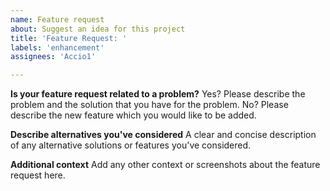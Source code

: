 ```yaml
---
name: Feature request
about: Suggest an idea for this project
title: 'Feature Request: '
labels: 'enhancement'
assignees: 'Accio1'

---
```


**Is your feature request related to a problem?**
Yes? Please describe the problem and the solution that you have for the problem.
No? Please describe the new feature which you would like to be added.

**Describe alternatives you've considered**
A clear and concise description of any alternative solutions or features you've considered.

**Additional context**
Add any other context or screenshots about the feature request here.
